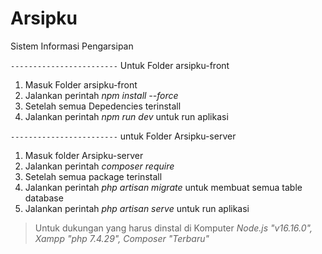 # Arsipku

Sistem Informasi Pengarsipan

`------------------------`
Untuk Folder arsipku-front

1. Masuk Folder arsipku-front
2. Jalankan perintah _npm install --force_
3. Setelah semua Depedencies terinstall
4. Jalankan perintah _npm run dev_ untuk run aplikasi

`------------------------`
untuk Folder Arsipku-server

1. Masuk folder Arsipku-server
2. Jalankan perintah _composer require_
3. Setelah semua package terinstall
4. Jalankan perintah _php artisan migrate_ untuk membuat semua table database
5. Jalankan perintah _php artisan serve_ untuk run aplikasi

> Untuk dukungan yang harus dinstal di Komputer _Node.js "v16.16.0", Xampp "php 7.4.29", Composer "Terbaru"_
